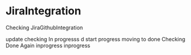 # JiraIntegration
Checking JiraGithubIntegration

update
checking In progresss
d
start progress
moving to done
Checking Done Again
inprogress
inprogress
